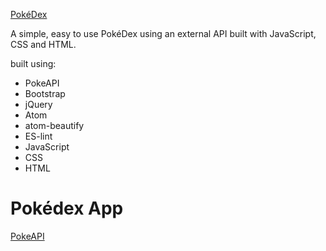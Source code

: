 <a href="https://danielvonboros.github.io/simple-js-app/">PokéDex</a>

A simple, easy to use PokéDex using an external API built with JavaScript, CSS and HTML.

built using:
<ul>
  <li>PokeAPI</li>
  <li>Bootstrap</li>
  <li>jQuery</li>
  <li>Atom</li>
  <li>atom-beautify</li>
  <li>ES-lint</li>
  <li>JavaScript</li>
  <li>CSS</li>
  <li>HTML</li>
</ul>

# Pokédex App
<a href='https://pokeapi.co/'>PokeAPI</a>

